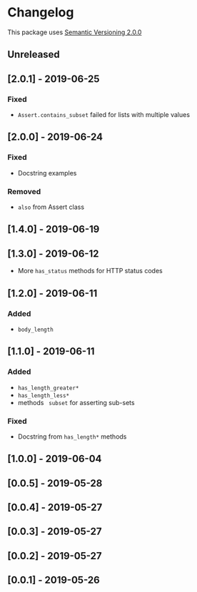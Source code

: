 # Changelog

This package uses [Semantic Versioning 2.0.0](https://semver.org/spec/v2.0.0.html)

## Unreleased

## [2.0.1] - 2019-06-25
### Fixed
- `Assert.contains_subset` failed for lists with multiple values

## [2.0.0] - 2019-06-24
### Fixed
- Docstring examples

### Removed
- `also` from Assert class

## [1.4.0] - 2019-06-19

## [1.3.0] - 2019-06-12
- More `has_status` methods for HTTP status codes

## [1.2.0] - 2019-06-11
### Added
- `body_length`

## [1.1.0] - 2019-06-11
### Added
- `has_length_greater*`
- `has_length_less*`
- methods `
subset` for asserting sub-sets

### Fixed
- Docstring from `has_length*` methods

## [1.0.0] - 2019-06-04
## [0.0.5] - 2019-05-28
## [0.0.4] - 2019-05-27
## [0.0.3] - 2019-05-27
## [0.0.2] - 2019-05-27
## [0.0.1] - 2019-05-26

